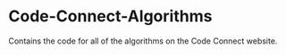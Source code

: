 # Code-Connect-Algorithms
Contains the code for all of the algorithms on the Code Connect website. 
